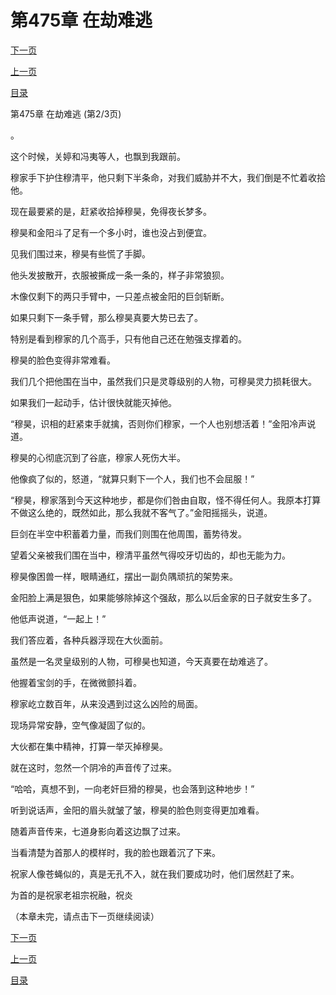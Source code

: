 <h1>第475章   在劫难逃</h1>
            <div><p><a href="./1424_%E7%AC%AC475%E7%AB%A0_%E5%9C%A8%E5%8A%AB%E9%9A%BE%E9%80%83.md">下一页</a></p><p><a href="./1422_%E7%AC%AC475%E7%AB%A0_%E5%9C%A8%E5%8A%AB%E9%9A%BE%E9%80%83.md">上一页</a></p><p><a href="../">目录</a></p></div>
            <div><p>第475章   在劫难逃 (第2/3页)</p><p>。</p><p>这个时候，关婷和冯夷等人，也飘到我跟前。</p><p>穆家手下护住穆清平，他只剩下半条命，对我们威胁并不大，我们倒是不忙着收拾他。</p><p>现在最要紧的是，赶紧收拾掉穆昊，免得夜长梦多。</p><p>穆昊和金阳斗了足有一个多小时，谁也没占到便宜。</p><p>见我们围过来，穆昊有些慌了手脚。</p><p>他头发披散开，衣服被撕成一条一条的，样子非常狼狈。</p><p>木像仅剩下的两只手臂中，一只差点被金阳的巨剑斩断。</p><p>如果只剩下一条手臂，那么穆昊真要大势已去了。</p><p>特别是看到穆家的几个高手，只有他自己还在勉强支撑着的。</p><p>穆昊的脸色变得非常难看。</p><p>我们几个把他围在当中，虽然我们只是灵尊级别的人物，可穆昊灵力损耗很大。</p><p>如果我们一起动手，估计很快就能灭掉他。</p><p>“穆昊，识相的赶紧束手就擒，否则你们穆家，一个人也别想活着！”金阳冷声说道。</p><p>穆昊的心彻底沉到了谷底，穆家人死伤大半。</p><p>他像疯了似的，怒道，“就算只剩下一个人，我们也不会屈服！”</p><p>“穆昊，穆家落到今天这种地步，都是你们咎由自取，怪不得任何人。我原本打算不做这么绝的，既然如此，那么我就不客气了。”金阳摇摇头，说道。</p><p>巨剑在半空中积蓄着力量，而我们则围在他周围，蓄势待发。</p><p>望着父亲被我们围在当中，穆清平虽然气得咬牙切齿的，却也无能为力。</p><p>穆昊像困兽一样，眼睛通红，摆出一副负隅顽抗的架势来。</p><p>金阳脸上满是狠色，如果能够除掉这个强敌，那么以后金家的日子就安生多了。</p><p>他低声说道，“一起上！”</p><p>我们答应着，各种兵器浮现在大伙面前。</p><p>虽然是一名灵皇级别的人物，可穆昊也知道，今天真要在劫难逃了。</p><p>他握着宝剑的手，在微微颤抖着。</p><p>穆家屹立数百年，从来没遇到过这么凶险的局面。</p><p>现场异常安静，空气像凝固了似的。</p><p>大伙都在集中精神，打算一举灭掉穆昊。</p><p>就在这时，忽然一个阴冷的声音传了过来。</p><p>“哈哈，真想不到，一向老奸巨猾的穆昊，也会落到这种地步！”</p><p>听到说话声，金阳的眉头就皱了皱，穆昊的脸色则变得更加难看。</p><p>随着声音传来，七道身影向着这边飘了过来。</p><p>当看清楚为首那人的模样时，我的脸也跟着沉了下来。</p><p>祝家人像苍蝇似的，真是无孔不入，就在我们要成功时，他们居然赶了来。</p><p>为首的是祝家老祖宗祝融，祝炎</p><p>（本章未完，请点击下一页继续阅读）</p></div>
            <div><p><a href="./1424_%E7%AC%AC475%E7%AB%A0_%E5%9C%A8%E5%8A%AB%E9%9A%BE%E9%80%83.md">下一页</a></p><p><a href="./1422_%E7%AC%AC475%E7%AB%A0_%E5%9C%A8%E5%8A%AB%E9%9A%BE%E9%80%83.md">上一页</a></p><p><a href="../">目录</a></p></div>
